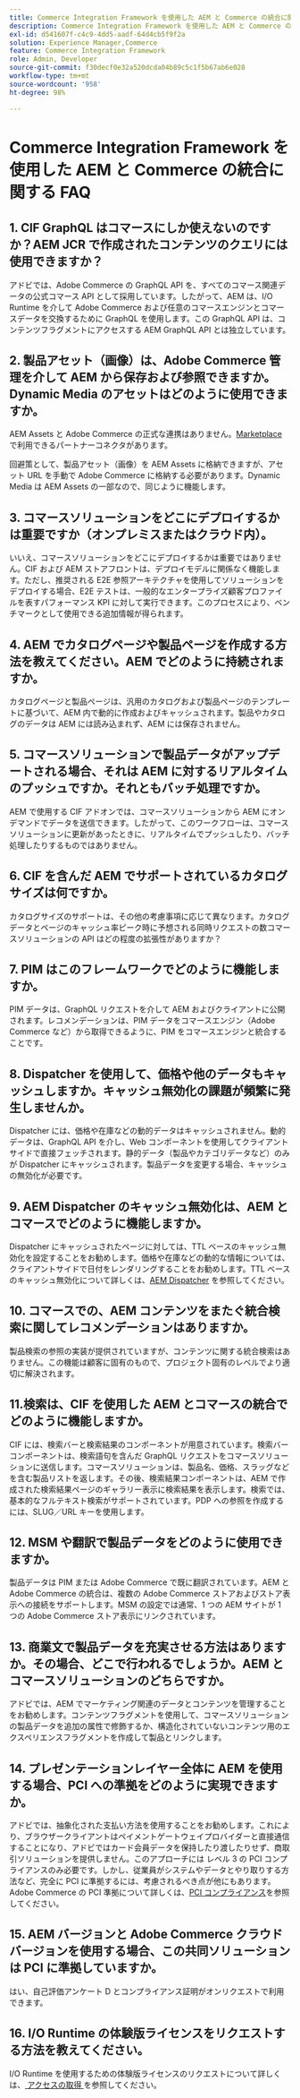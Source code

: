 ```yaml
---
title: Commerce Integration Framework を使用した AEM と Commerce の統合に関する FAQ
description: Commerce Integration Framework を使用した AEM と Commerce の統合に関する FAQ
exl-id: d541607f-c4c9-4dd5-aadf-64d4cb5f9f2a
solution: Experience Manager,Commerce
feature: Commerce Integration Framework
role: Admin, Developer
source-git-commit: f30decf0e32a520dcda04b89c5c1f5b67ab6e028
workflow-type: tm+mt
source-wordcount: '958'
ht-degree: 98%

---
```


# Commerce Integration Framework を使用した AEM と Commerce の統合に関する FAQ

## 1. CIF GraphQL はコマースにしか使えないのですか？AEM JCR で作成されたコンテンツのクエリには使用できますか？

アドビでは、Adobe Commerce の GraphQL API を、すべてのコマース関連データの公式コマース API として採用しています。したがって、AEM は、I/O Runtime を介して Adobe Commerce および任意のコマースエンジンとコマースデータを交換するために GraphQL を使用します。この GraphQL API は、コンテンツフラグメントにアクセスする AEM GraphQL API とは独立しています。

## 2. 製品アセット（画像）は、Adobe Commerce 管理を介して AEM から保存および参照できますか。Dynamic Media のアセットはどのように使用できますか。

AEM Assets と Adobe Commerce の正式な連携はありません。[Marketplace](https://marketplace.magento.com/partner/bounteous_ecomm) で利用できるパートナーコネクタがあります。

回避策として、製品アセット（画像）を AEM Assets に格納できますが、アセット URL を手動で Adobe Commerce に格納する必要があります。Dynamic Media は AEM Assets の一部なので、同じように機能します。

## 3. コマースソリューションをどこにデプロイするかは重要ですか（オンプレミスまたはクラウド内）。

いいえ、コマースソリューションをどこにデプロイするかは重要ではありません。CIF および AEM ストアフロントは、デプロイモデルに関係なく機能します。ただし、推奨される E2E 参照アーキテクチャを使用してソリューションをデプロイする場合、E2E テストは、一般的なエンタープライズ顧客プロファイルを表すパフォーマンス KPI に対して実行できます。このプロセスにより、ベンチマークとして使用できる追加情報が得られます。

## 4. AEM でカタログページや製品ページを作成する方法を教えてください。AEM でどのように持続されますか。

カタログページと製品ページは、汎用のカタログおよび製品ページのテンプレートに基づいて、AEM 内で動的に作成およびキャッシュされます。製品やカタログのデータは AEM には読み込まれず、AEM には保存されません。

## 5. コマースソリューションで製品データがアップデートされる場合、それは AEM に対するリアルタイムのプッシュですか。それともバッチ処理ですか。

AEM で使用する CIF アドオンでは、コマースソリューションから AEM にオンデマンドでデータを送信できます。したがって、このワークフローは、コマースソリューションに更新があったときに、リアルタイムでプッシュしたり、バッチ処理したりするものではありません。

## 6. CIF を含んだ AEM でサポートされているカタログサイズは何ですか。

カタログサイズのサポートは、その他の考慮事項に応じて異なります。カタログデータとページのキャッシュ率ピーク時に予想される同時リクエストの数コマースソリューションの API はどの程度の拡張性がありますか？

## 7. PIM はこのフレームワークでどのように機能しますか。

PIM データは、GraphQL リクエストを介して AEM およびクライアントに公開されます。レコメンデーションは、PIM データをコマースエンジン（Adobe Commerce など）から取得できるように、PIM をコマースエンジンと統合することです。

## 8. Dispatcher を使用して、価格や他のデータもキャッシュしますか。キャッシュ無効化の課題が頻繁に発生しませんか。

Dispatcher には、価格や在庫などの動的データはキャッシュされません。動的データは、GraphQL API を介し、Web コンポーネントを使用してクライアントサイドで直接フェッチされます。静的データ（製品やカテゴリデータなど）のみが Dispatcher にキャッシュされます。製品データを変更する場合、キャッシュの無効化が必要です。

## 9. AEM Dispatcher のキャッシュ無効化は、AEM とコマースでどのように機能しますか。

Dispatcher にキャッシュされたページに対しては、TTL ベースのキャッシュ無効化を設定することをお勧めします。価格や在庫などの動的な情報については、クライアントサイドで日付をレンダリングすることをお勧めします。TTL ベースのキャッシュ無効化について詳しくは、[AEM Dispatcher](https://experienceleague.adobe.com/docs/experience-cloud-kcs/kbarticles/KA-17458.html?lang=ja) を参照してください。

## 10. コマースでの、AEM コンテンツをまたぐ統合検索に関してレコメンデーションはありますか。

製品検索の参照の実装が提供されていますが、コンテンツに関する統合検索はありません。この機能は顧客に固有のもので、プロジェクト固有のレベルでより適切に解決されます。

## 11.検索は、CIF を使用した AEM とコマースの統合でどのように機能しますか。

CIF には、検索バーと検索結果のコンポーネントが用意されています。検索バーコンポーネントは、検索語句を含んだ GraphQL リクエストをコマースソリューションに送信します。コマースソリューションは、製品名、価格、スラッグなどを含む製品リストを返します。その後、検索結果コンポーネントは、AEM で作成された検索結果ページのギャラリー表示に検索結果を表示します。検索では、基本的なフルテキスト検索がサポートされています。PDP への参照を作成するには、SLUG／URL キーを使用します。

## 12. MSM や翻訳で製品データをどのように使用できますか。

製品データは PIM または Adobe Commerce で既に翻訳されています。AEM と Adobe Commerce の統合は、複数の Adobe Commerce ストアおよびストア表示への接続をサポートします。MSM の設定では通常、1 つの AEM サイトが 1 つの Adobe Commerce ストア表示にリンクされています。

## 13. 商業文で製品データを充実させる方法はありますか。その場合、どこで行われるでしょうか。AEM とコマースソリューションのどちらですか。

アドビでは、AEM でマーケティング関連のデータとコンテンツを管理することをお勧めします。コンテンツフラグメントを使用して、コマースソリューションの製品データを追加の属性で修飾するか、構造化されていないコンテンツ用のエクスペリエンスフラグメントを作成して製品とリンクします。

## 14. プレゼンテーションレイヤー全体に AEM を使用する場合、PCI への準拠をどのように実現できますか。

アドビでは、抽象化された支払い方法を使用することをお勧めします。これにより、ブラウザークライアントはペイメントゲートウェイプロバイダーと直接通信することになり、アドビではカード会員データを保持したり渡したりせず、商取引ソリューションを提供しません。このアプローチには レベル 3 の PCI コンプライアンスのみ必要です。しかし、従業員がシステムやデータとやり取りする方法など、完全に PCI に準拠するには、考慮されるべき点が他にもあります。Adobe Commerce の PCI 準拠について詳しくは、[PCI コンプライアンス](https://business.adobe.com/jp/products/magento/pci-compliance.html)を参照してください。

## 15. AEM バージョンと Adobe Commerce クラウドバージョンを使用する場合、この共同ソリューションは PCI に準拠していますか。

はい、自己評価アンケート D とコンプライアンス証明がオンリクエストで利用できます。

## 16. I/O Runtime の体験版ライセンスをリクエストする方法を教えてください。

I/O Runtime を使用するための体験版ライセンスのリクエストについて詳しくは、[ アクセスの取得 ](https://developer.adobe.com/runtime/docs/guides/overview/getting_access/) を参照してください。
